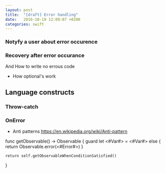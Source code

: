 ```yaml
---
layout: post
title:  "[draft] Error handling"
date:   2016-10-19 12:09:07 +0200
categories: swift
---
```



### Notyfy a user about error occurence

### Recovery after error occurance

And How to write no errous code
* How optional's work

## Language constructs

### Throw-catch 

### OnError

* Anti patterns
  https://en.wikipedia.org/wiki/Anti-pattern


func getObservable() -> Observable<Bool> {
    guard let <#Var#> = <#Var#> else {
        return Observable.error(<#Error#>)
    }
    
    return self.getObservableWhenConditionSatisfied()
}